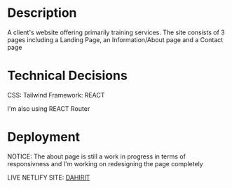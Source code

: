 # Description

A client's website offering primarily training services. The site consists of 3 pages including a Landing Page, an Information/About page and a Contact page

# Technical Decisions
CSS: Tailwind
Framework: REACT

I'm also using REACT Router

# Deployment

NOTICE: The about page is still a work in progress in terms of responsivness and I'm working on redesigning the page completely

LIVE NETLIFY SITE: [DAHIRIT](https://symphonious-sunshine-5646d3.netlify.app/)
